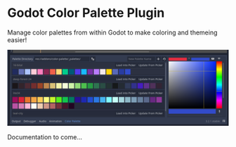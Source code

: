 # Godot Color Palette Plugin
Manage color palettes from within Godot to make coloring and themeing easier!

![Sample](sample.png "Sample")

Documentation to come...